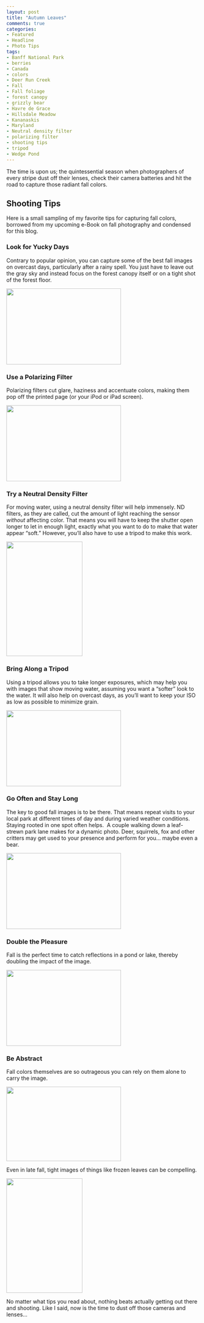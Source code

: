 ```yaml
---
layout: post
title: "Autumn Leaves"
comments: true
categories:
- Featured
- Headline
- Photo Tips
tags:
- Banff National Park
- berries
- Canada
- colors
- Deer Run Creek
- Fall
- Fall foliage
- forest canopy
- grizzly bear
- Havre de Grace
- Hillsdale Meadow
- Kananaskis
- Maryland
- Neutral density filter
- polarizing filter
- shooting tips
- tripod
- Wedge Pond
---
```

The time is upon us; the quintessential season when photographers of every stripe dust off their lenses, check their camera batteries and hit the road to capture those radiant fall colors.
<h2>Shooting Tips</h2>
Here is a small sampling of my favorite tips for capturing fall colors, borrowed from my upcoming e-Book on fall photography and condensed for this blog.
<h3>Look for Yucky Days</h3>
Contrary to popular opinion, you can capture some of the best fall images on overcast days, particularly after a rainy spell. You just have to leave out the gray sky and instead focus on the forest canopy itself or on a tight shot of the forest floor.

<a href="http://blog.lesterpickerphoto.com/wp-content/uploads/2011/09/dawsoncity1-1-of-1.jpg"><img class="size-medium wp-image-1592" title="dawsoncity" src="http://blog.lesterpickerphoto.com/wp-content/uploads/2011/09/dawsoncity1-1-of-1-300x199.jpg" alt="" width="300" height="199" /></a>
<h3>Use a Polarizing Filter</h3>
Polarizing filters cut glare, haziness and accentuate colors, making them pop off the printed page (or your iPod or iPad screen).

<a href="http://blog.lesterpickerphoto.com/wp-content/uploads/2011/09/Hillsdale-Meadows-Banff-NP.jpg"><img class="size-medium wp-image-1593" title="Hillsdale Meadows, Banff NP" src="http://blog.lesterpickerphoto.com/wp-content/uploads/2011/09/Hillsdale-Meadows-Banff-NP-300x199.jpg" alt="" width="300" height="199" /></a>
<p style="text-align: center;"></p>

<h3>Try a Neutral Density Filter</h3>
For moving water, using a neutral density filter will help immensely. ND filters, as they are called, cut the amount of light reaching the sensor <em>without</em> affecting color. That means you will have to keep the shutter open longer to let in enough light, exactly what you want to do to make that water appear “soft.” However, you’ll also have to use a tripod to make this work.

<a href="http://blog.lesterpickerphoto.com/wp-content/uploads/2011/09/SSP-RockRunStream-Version-2.jpg"><img class="size-medium wp-image-1594" title="SSP-RockRunStream - Version 2" src="http://blog.lesterpickerphoto.com/wp-content/uploads/2011/09/SSP-RockRunStream-Version-2-199x300.jpg" alt="" width="199" height="300" /></a>
<p style="text-align: center;"></p>

<h3>Bring Along a Tripod</h3>
Using a tripod allows you to take longer exposures, which may help you with images that show moving water, assuming you want a “softer” look to the water. It will also help on overcast days, as you’ll want to keep your ISO as low as possible to minimize grain.

<a href="http://blog.lesterpickerphoto.com/wp-content/uploads/2011/09/Maryland-Harford-county-Falling-Branch_2009-10-22_1591©LesterPicker.jpg"><img class="size-medium wp-image-1595" title="Maryland-Harford county-Falling Branch_2009-10-22_1591©LesterPicker" src="http://blog.lesterpickerphoto.com/wp-content/uploads/2011/09/Maryland-Harford-county-Falling-Branch_2009-10-22_1591©LesterPicker-300x199.jpg" alt="" width="300" height="199" /></a>
<p style="text-align: center;"></p>

<h3>Go Often and Stay Long</h3>
The key to good fall images is to be there. That means repeat visits to your local park at different times of day and during varied weather conditions. Staying rooted in one spot often helps.  A couple walking down a leaf-strewn park lane makes for a dynamic photo. Deer, squirrels, fox and other critters may get used to your presence and perform for you... maybe even a bear.

<a href="http://blog.lesterpickerphoto.com/wp-content/uploads/2011/09/LAP_5687.jpg"><img class="size-medium wp-image-1596 " title="LAP_5687" src="http://blog.lesterpickerphoto.com/wp-content/uploads/2011/09/LAP_5687-300x199.jpg" alt="" width="300" height="199" /></a>
<h3>Double the Pleasure</h3>
Fall is the perfect time to catch reflections in a pond or lake, thereby doubling the impact of the image.

<a href="http://blog.lesterpickerphoto.com/wp-content/uploads/2011/09/Wedge-Pond-Canadian-Rockies.jpg"><img class="size-medium wp-image-1597" title="Wedge Pond-Canadian Rockies" src="http://blog.lesterpickerphoto.com/wp-content/uploads/2011/09/Wedge-Pond-Canadian-Rockies-300x199.jpg" alt="" width="300" height="199" /></a>
<h3>Be Abstract</h3>
Fall colors themselves are so outrageous you can rely on them alone to carry the image.

<a href="http://blog.lesterpickerphoto.com/wp-content/uploads/2011/09/Fall-Foliage-13-Version-2.jpg"><img class="aligncenter size-medium wp-image-1598" title="Fall Foliage 13 - Version 2" src="http://blog.lesterpickerphoto.com/wp-content/uploads/2011/09/Fall-Foliage-13-Version-2-300x195.jpg" alt="" width="300" height="195" /></a>

Even in late fall, tight images of things like frozen leaves can be compelling.

<a href="http://blog.lesterpickerphoto.com/wp-content/uploads/2011/09/SusqStPk2009-Version-2-Version-2.jpg"><img class="size-medium wp-image-1599" title="SusqStPk2009 - Version 2 - Version 2" src="http://blog.lesterpickerphoto.com/wp-content/uploads/2011/09/SusqStPk2009-Version-2-Version-2-199x300.jpg" alt="" width="199" height="300" /></a>

No matter what tips you read about, nothing beats actually getting out there and shooting. Like I said, now is the time to dust off those cameras and lenses…
